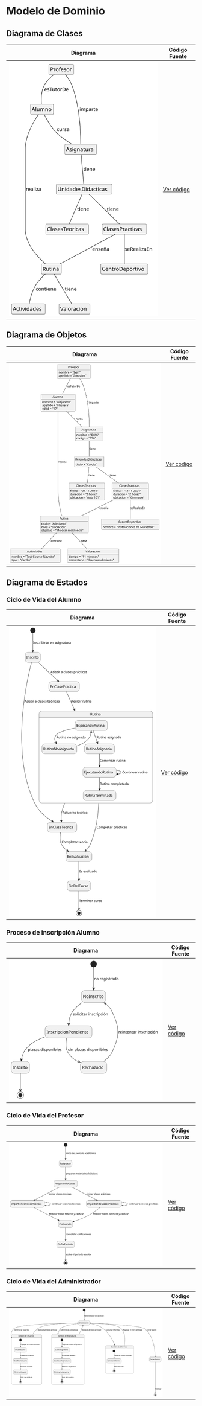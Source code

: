 # Modelo de Dominio

## Diagrama de Clases 
| Diagrama | Código Fuente |
|----------|---------------|
| ![Diagrama de Clases](https://github.com/celiabecerril/24-25-IdSw1-SDR/blob/main/Documentos/Imagenes/DiagramaClases/diagramaClases.svg)| [Ver código](https://github.com/celiabecerril/24-25-IdSw1-SDR/blob/main/Documentos/ModelosUML/evas.puml) |

## Diagrama de Objetos 
| Diagrama | Código Fuente |
|----------|---------------|
| ![Diagrama de Objetos](https://github.com/celiabecerril/24-25-IdSw1-SDR/blob/main/Documentos/Imagenes/DiagramaObjetos/DiagramaObjetos.svg)| [Ver código](https://github.com/celiabecerril/24-25-IdSw1-SDR/blob/main/Documentos/diagramaDeObjetos/diagramaDeObjetos.puml) |

## Diagrama de Estados 

### Ciclo de Vida del Alumno
| Diagrama | Código Fuente |
|----------|---------------|
| ![Ciclo de Vida del Alumno](https://github.com/celiabecerril/24-25-IdSw1-SDR/blob/main/Documentos/Imagenes/DiagramaEstados/cicloDeVidaAlumno.svg)| [Ver código](https://github.com/celiabecerril/24-25-IdSw1-SDR/blob/37ef0808a5f28ba79b64e1ca70ea474d57d3cab3/Documentos/diagramaDeEstados/Alumnos/CicloDeVidaAlumno.puml) |

### Proceso de inscripción Alumno
| Diagrama | Código Fuente |
|----------|---------------|
| ![Proceso de inscripción Alumno](https://github.com/celiabecerril/24-25-IdSw1-SDR/blob/a0cf57c736578d4bc465faeb1510e5e1f0a3e1d1/Documentos/Imagenes/DiagramaEstados/procesoDeInscripcionAlumno.svg)| [Ver código](https://github.com/celiabecerril/24-25-IdSw1-SDR/blob/a0cf57c736578d4bc465faeb1510e5e1f0a3e1d1/Documentos/diagramaDeEstados/Alumnos/ProcesoDeInscripcionAlumno.puml) |

### Ciclo de Vida del Profesor
| Diagrama | Código Fuente |
|----------|---------------|
| ![Ciclo de Vida del Profesor](https://github.com/celiabecerril/24-25-IdSw1-SDR/blob/78a460c7def2fd1e68340a14dd52388535f0bc66/Documentos/Imagenes/DiagramaEstados/cicloDeVidaProfesor.svg)| [Ver código](https://github.com/celiabecerril/24-25-IdSw1-SDR/blob/69c4a1398b4af19e9d88b2998174c6c785f520b7/Documentos/diagramaDeEstados/Profesor/cicloDeVidaProfesor.puml) |

### Ciclo de Vida del Administrador
| Diagrama | Código Fuente |
|----------|---------------|
| ![Ciclo de Vida del Profesor](https://github.com/celiabecerril/24-25-IdSw1-SDR/blob/78a460c7def2fd1e68340a14dd52388535f0bc66/Documentos/Imagenes/DiagramaEstados/cicloDeVidaAdministrador.svg)| [Ver código](https://github.com/celiabecerril/24-25-IdSw1-SDR/blob/69c4a1398b4af19e9d88b2998174c6c785f520b7/Documentos/diagramaDeEstados/Profesor/cicloDeVidaAdministrador.puml) |